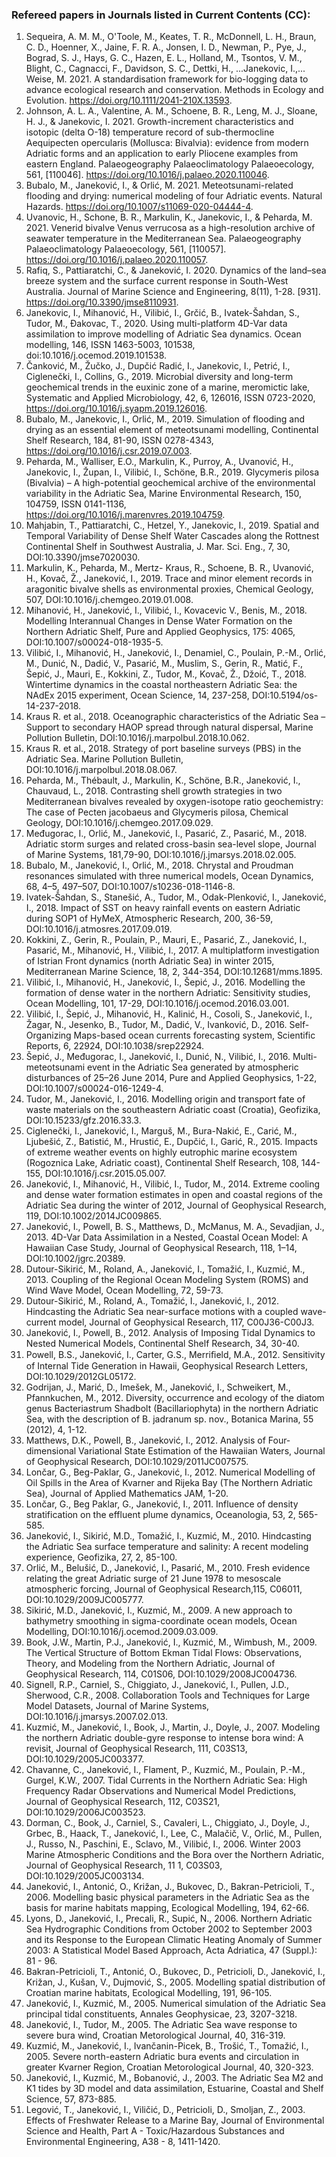 ### Refereed papers in Journals listed in Current Contents (CC):   
   1.   Sequeira, A. M. M., O'Toole, M., Keates, T. R., McDonnell, L. H., Braun, C. D., Hoenner, X., Jaine, F. R. A., Jonsen, I. D., Newman, P., Pye, J., Bograd, S. J., Hays, G. C., Hazen, E. L., Holland, M., Tsontos, V. M., Blight, C., Cagnacci, F., Davidson, S. C., Dettki, H., ...Janekovic, I.,... Weise, M. 2021. A standardisation framework for bio-logging data to advance ecological research and conservation. Methods in Ecology and Evolution. https://doi.org/10.1111/2041-210X.13593.
   1.   Johnson, A. L. A., Valentine, A. M., Schoene, B. R., Leng, M. J., Sloane, H. J., & Janekovic, I. 2021. Growth-increment characteristics and isotopic (delta O-18) temperature record of sub-thermocline Aequipecten opercularis (Mollusca: Bivalvia): evidence from modern Adriatic forms and an application to early Pliocene examples from eastern England. Palaeogeography Palaeoclimatology Palaeoecology, 561, [110046]. https://doi.org/10.1016/j.palaeo.2020.110046.
   3.   Bubalo, M., Janeković, I., & Orlić, M. 2021. Meteotsunami-related flooding and drying: numerical modeling of four Adriatic events. Natural Hazards. https://doi.org/10.1007/s11069-020-04444-4.
   4.   Uvanovic, H., Schone, B. R., Markulin, K., Janekovic, I., & Peharda, M. 2021. Venerid bivalve Venus verrucosa as a high-resolution archive of seawater temperature in the Mediterranean Sea. Palaeogeography Palaeoclimatology Palaeoecology, 561, [110057]. https://doi.org/10.1016/j.palaeo.2020.110057.
   5.   Rafiq, S., Pattiaratchi, C., & Janeković, I. 2020. Dynamics of the land–sea breeze system and the surface current response in South-West Australia. Journal of Marine Science and Engineering, 8(11), 1-28. [931]. https://doi.org/10.3390/jmse8110931.
   6.   Janekovic, I., Mihanović, H., Vilibić, I., Grčić, B., Ivatek-Šahdan, S., Tudor, M., Đakovac, T., 2020. Using multi-platform 4D-Var data assimilation to improve modelling of Adriatic Sea dynamics. Ocean modelling, 146, ISSN 1463-5003, 101538, doi:10.1016/j.ocemod.2019.101538.
   7.   Čanković, M., Žučko, J., Dupčić Radić, I., Janekovic, I., Petrić, I., Ciglenečki, I., Collins, G., 2019. Microbial diversity and long-term geochemical trends in the euxinic zone of a marine, meromictic lake, Systematic and Applied Microbiology, 42, 6, 126016, ISSN 0723-2020, https://doi.org/10.1016/j.syapm.2019.126016.
   8.   Bubalo, M., Janekovic, I., Orlić, M., 2019. Simulation of flooding and drying as an essential element of meteotsunami modelling, Continental Shelf Research, 184, 81-90, ISSN 0278-4343, https://doi.org/10.1016/j.csr.2019.07.003.
   9.   Peharda, M., Walliser, E.O., Markulin, K., Purroy, A., Uvanović, H., Janekovic, I., Župan, I., Vilibić, I., Schöne, B.R., 2019. Glycymeris pilosa (Bivalvia) – A high-potential geochemical archive of the environmental variability in the Adriatic Sea, Marine Environmental Research, 150, 104759, ISSN 0141-1136, https://doi.org/10.1016/j.marenvres.2019.104759.
   10.   Mahjabin, T., Pattiaratchi, C., Hetzel, Y., Janekovic, I., 2019. Spatial and Temporal Variability of Dense Shelf Water Cascades along the Rottnest Continental Shelf in Southwest Australia, J. Mar. Sci. Eng., 7, 30, DOI:10.3390/jmse7020030.
   11.   Markulin, K., Peharda, M., Mertz- Kraus, R., Schoene, B. R., Uvanović, H., Kovač, Ž., Janeković, I., 2019. Trace and minor element records in aragonitic bivalve shells as environmental proxies, Chemical Geology, 507, DOI:10.1016/j.chemgeo.2019.01.008.
   12.   Mihanović, H., Janeković, I., Vilibić, I., Kovacevic V., Benis, M., 2018. Modelling Interannual Changes in Dense Water Formation on the Northern Adriatic Shelf, Pure and Applied Geophysics, 175: 4065, DOI:10.1007/s00024-018-1935-5.
   13.   Vilibić, I., Mihanović, H., Janeković, I., Denamiel, C., Poulain, P.-M., Orlić, M., Dunić, N., Dadić, V., Pasarić, M., Muslim, S., Gerin, R., Matić, F., Šepić, J., Mauri, E., Kokkini, Z., Tudor, M., Kovač, Ž., Džoić, T., 2018. Wintertime dynamics in the coastal northeastern Adriatic Sea: the NAdEx 2015 experiment, Ocean Science, 14, 237-258, DOI:10.5194/os-14-237-2018.
   14.   Kraus R. et al., 2018. Oceanographic characteristics of the Adriatic Sea – Support to secondary HAOP spread through natural dispersal, Marine Pollution Bulletin, DOI:10.1016/j.marpolbul.2018.10.062.
   15.   Kraus R. et al., 2018. Strategy of port baseline surveys (PBS) in the Adriatic Sea. Marine Pollution Bulletin, DOI:10.1016/j.marpolbul.2018.08.067.
   16.   Peharda, M., Thébault, J., Markulin, K., Schöne, B.R., Janeković, I., Chauvaud, L., 2018. Contrasting shell growth strategies in two Mediterranean bivalves revealed by oxygen-isotope ratio geochemistry: The case of Pecten jacobaeus and Glycymeris pilosa, Chemical Geology, DOI:10.1016/j.chemgeo.2017.09.029.
   17.   Međugorac, I., Orlić, M., Janeković, I., Pasarić, Z., Pasarić, M., 2018. Adriatic storm surges and related cross-basin sea-level slope, Journal of Marine Systems, 181,79-90, DOI:10.1016/j.jmarsys.2018.02.005.
   18.   Bubalo, M., Janeković, I., Orlić, M., 2018. Chrystal and Proudman resonances simulated with three numerical models, Ocean Dynamics, 68, 4–5, 497–507, DOI:10.1007/s10236-018-1146-8.
   19.   Ivatek-Šahdan, S., Stanešić, A., Tudor, M., Odak-Plenković, I., Janeković, I., 2018. Impact of SST on heavy rainfall events on eastern Adriatic during SOP1 of HyMeX, Atmospheric Research, 200, 36-59, DOI:10.1016/j.atmosres.2017.09.019.
   20.   Kokkini, Z., Gerin, R., Poulain, P., Mauri, E., Pasarić, Z., Janeković, I., Pasarić, M., Mihanović, H., Vilibić, I., 2017. A multiplatform investigation of Istrian Front dynamics (north Adriatic Sea) in winter 2015, Mediterranean Marine Science, 18, 2, 344-354, DOI:10.12681/mms.1895.
   21.   Vilibić, I., Mihanović, H., Janeković, I., Šepić, J., 2016. Modelling the formation of dense water in the northern Adriatic: Sensitivity studies, Ocean Modelling, 101, 17-29, DOI:10.1016/j.ocemod.2016.03.001.
   22.   Vilibić, I., Šepić, J., Mihanović, H., Kalinić, H., Cosoli, S., Janeković, I., Žagar, N., Jesenko, B., Tudor, M., Dadić, V., Ivanković, D., 2016. Self-Organizing Maps-based ocean currents forecasting system, Scientific Reports, 6, 22924, DOI:10.1038/srep22924.
   23.   Šepić, J., Međugorac, I., Janeković, I., Dunić, N., Vilibić, I., 2016. Multi-meteotsunami event in the Adriatic Sea generated by atmospheric disturbances of 25–26 June 2014, Pure and Applied Geophysics, 1-22, DOI:10.1007/s00024-016-1249-4.
   24.   Tudor, M., Janeković, I., 2016. Modelling origin and transport fate of waste materials on the southeastern Adriatic coast (Croatia), Geofizika, DOI:10.15233/gfz.2016.33.3.
   25.   Ciglenečki, I., Janeković, I., Marguš, M., Bura-Nakić, E., Carić, M., Ljubešić, Z., Batistić, M., Hrustić, E., Dupčić, I., Garić, R., 2015. Impacts of extreme weather events on highly eutrophic marine ecosystem (Rogoznica Lake, Adriatic coast), Continental Shelf Research, 108, 144-155, DOI:10.1016/j.csr.2015.05.007.
   26.   Janeković, I., Mihanović, H., Vilibić, I., Tudor, M., 2014. Extreme cooling and dense water formation estimates in open and coastal regions of the Adriatic Sea during the winter of 2012, Journal of Geophysical Research, 119, DOI:10.1002/2014JC009865.
   27.   Janeković, I., Powell, B. S., Matthews, D., McManus, M. A., Sevadjian, J., 2013. 4D-Var Data Assimilation in a Nested, Coastal Ocean Model: A Hawaiian Case Study, Journal of Geophysical Research, 118, 1–14, DOI:10.1002/jgrc.20389.
   28.   Dutour-Sikirić, M., Roland, A., Janeković, I., Tomažić, I., Kuzmić, M., 2013. Coupling of the Regional Ocean Modeling System (ROMS) and Wind Wave Model, Ocean Modelling, 72, 59-73.
   29.   Dutour-Sikirić, M., Roland, A., Tomažić, I., Janeković, I., 2012. Hindcasting the Adriatic Sea near-surface motions with a coupled wave-current model, Journal of Geophysical Research, 117, C00J36-C00J3.
   30.   Janeković, I., Powell, B., 2012. Analysis of Imposing Tidal Dynamics to Nested Numerical Models, Continental Shelf Research, 34, 30-40.
   31.   Powell, B.S., Janeković, I., Carter, G.S., Merriﬁeld, M.A., 2012. Sensitivity of Internal Tide Generation in Hawaii, Geophysical Research Letters, DOI:10.1029/2012GL05172.
   32.   Godrijan, J., Marić, D., Imešek, M., Janeković, I., Schweikert, M., Pfannkuchen, M., 2012. Diversity, occurrence and ecology of the diatom genus Bacteriastrum Shadbolt (Bacillariophyta) in the northern Adriatic Sea, with the description of B. jadranum sp. nov., Botanica Marina, 55 (2012), 4, 1-12.
   33.   Matthews, D.K., Powell, B., Janeković, I., 2012. Analysis of Four-dimensional Variational State Estimation of the Hawaiian Waters, Journal of Geophysical Research, DOI:10.1029/2011JC007575.
   34.   Lončar, G., Beg-Paklar, G., Janeković, I., 2012. Numerical Modelling of Oil Spills in the Area of Kvarner and Rijeka Bay (The Northern Adriatic Sea), Journal of Applied Mathematics JAM, 1-20.
   35.   Lončar, G., Beg Paklar, G., Janeković, I., 2011. Influence of density stratification on the effluent plume dynamics, Oceanologia, 53, 2, 565-585.
   36.   Janeković, I., Sikirić, M.D., Tomažić, I., Kuzmić, M., 2010. Hindcasting the Adriatic Sea surface temperature and salinity: A recent modeling experience, Geofizika, 27, 2, 85-100.
   37.   Orlić, M., Belušić, D., Janeković, I., Pasarić, M., 2010. Fresh evidence relating the great Adriatic surge of 21 June 1978 to mesoscale atmospheric forcing, Journal of Geophysical Research,115, C06011, DOI:10.1029/2009JC005777.
   38.   Sikirić, M.D., Janeković, I., Kuzmić, M., 2009. A new approach to bathymetry smoothing in sigma-coordinate ocean models, Ocean Modelling, DOI:10.1016/j.ocemod.2009.03.009.
   39.   Book, J.W., Martin, P.J., Janeković, I., Kuzmić, M., Wimbush, M., 2009. The Vertical Structure of Bottom Ekman Tidal Flows: Observations, Theory, and Modeling from the Northern Adriatic, Journal of Geophysical Research, 114, C01S06, DOI:10.1029/2008JC004736.
   40.   Signell, R.P., Carniel, S., Chiggiato, J., Janeković, I., Pullen, J.D., Sherwood, C.R., 2008. Collaboration Tools and Techniques for Large Model Datasets, Journal of Marine Systems, DOI:10.1016/j.jmarsys.2007.02.013.
   41.   Kuzmić, M., Janeković, I., Book, J., Martin, J., Doyle, J., 2007. Modeling the northern Adriatic double-gyre response to intense bora wind: A revisit, Journal of Geophysical Research, 111, C03S13, DOI:10.1029/2005JC003377.
   42.   Chavanne, C., Janeković, I., Flament, P., Kuzmić, M., Poulain, P.-M., Gurgel, K.W., 2007. Tidal Currents in the Northern Adriatic Sea: High Frequency Radar Observations and Numerical Model Predictions, Journal of Geophysical Research, 112, C03S21, DOI:10.1029/2006JC003523.
   43.   Dorman, C., Book, J., Carniel, S., Cavaleri, L., Chiggiato, J., Doyle, J., Grbec, B., Haack, T.,  Janeković, I.,  Lee, C., Malačič,  V., Orlić, M.,  Pullen, J., Russo, N., Paschini, E., Sclavo, M., Vilibić, I., 2006.  Winter 2003 Marine Atmospheric Conditions and the Bora over the Northern Adriatic, Journal of Geophysical Research, 11 1, C03S03, DOI:10.1029/2005JC003134.
   44.   Janeković, I., Antonić, O., Križan, J., Bukovec, D., Bakran-Petricioli, T., 2006. Modelling basic physical parameters in the Adriatic Sea as the basis for marine habitats mapping, Ecological Modelling, 194, 62-66.
   45.   Lyons, D., Janeković, I., Precali, R., Supić, N., 2006. Northern Adriatic Sea Hydrographic Conditions from October 2002 to September 2003 and its Response to the European Climatic Heating Anomaly of Summer 2003: A Statistical Model Based Approach, Acta Adriatica, 47 (Suppl.): 81 - 96.
   46.   Bakran-Petricioli, T., Antonić, O., Bukovec, D., Petricioli, D., Janeković, I., Križan, J., Kušan, V., Dujmović, S., 2005. Modelling spatial distribution of Croatian marine habitats, Ecological Modelling, 191, 96-105. 
   47.   Janeković, I., Kuzmić, M., 2005. Numerical simulation of the Adriatic Sea principal tidal constituents, Annales Geophysicae, 23, 3207-3218.
   48.   Janeković, I., Tudor, M., 2005. The Adriatic Sea wave response to severe bura wind, Croatian Metorological Journal, 40, 316-319. 
   49.   Kuzmić, M., Janeković, I., Ivančanin-Picek, B., Trošić, T., Tomažić, I., 2005. Severe north-eastern Adriatic bura events and circulation in greater Kvarner Region, Croatian Metorological Journal, 40, 320-323.
   50.   Janeković, I., Kuzmić, M., Bobanović, J., 2003. The Adriatic Sea M2 and K1 tides by 3D model and data assimilation, Estuarine, Coastal and Shelf Science, 57, 873-885. 
   51.   Legović, T., Janeković, I., Viličić, D., Petricioli, D., Smoljan, Z., 2003. Effects of Freshwater Release to a Marine Bay, Journal of Environmental Science and Health, Part A - Toxic/Hazardous Substances and Environmental Engineering, A38 - 8, 1411-1420.
   